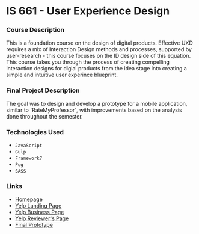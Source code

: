 # IS 661 - User Experience Design

### Course Description
<p>This is a foundation course on the design of digital products. Effective UXD requires a mix of Interaction Design methods and processes, supported by user-research - this course focuses on the ID design side of this equation. This course takes you through the process of creating compelling interaction designs for digial products from the idea stage into creating a simple and intuitive user experince blueprint.</p>

### Final Project Description
<p>The goal was to design and develop a prototype for a mobile application, similar to `RateMyProfessor`, with improvements based on the analysis done throughout the semester.</p>

### Technologies Used
* `JavaScript`
* `Gulp`
* `Framework7`
* `Pug`
* `SASS`

### Links
* [Homepage](https://goto1.github.io/is661/docs/) <br />
* [Yelp Landing Page](https://goto1.github.io/is661/docs/yelp-mockup/landing-page.html) <br />
* [Yelp Business Page](https://goto1.github.io/is661/docs/yelp-mockup/business-page.html) <br />
* [Yelp Reviewer's Page](https://goto1.github.io/is661/docs/yelp-mockup/reviewer-page.html) <br />
* [Final Prototype](https://goto1.github.io/is661/docs/key-path-scenario/) <br />

